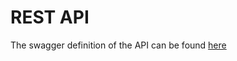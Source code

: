 # REST API

The swagger definition of the API can be found
[here](https://petstore.swagger.io/?url=https://fiware.github.io/api-umbrella/admin/api-swagger.yml)
